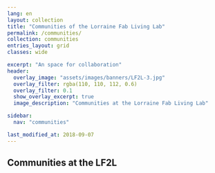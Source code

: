 ```yaml
---
lang: en
layout: collection
title: "Communities of the Lorraine Fab Living Lab"
permalink: /communities/
collection: communities
entries_layout: grid
classes: wide

excerpt: "An space for collaboration"
header:  
  overlay_image: "assets/images/banners/LF2L-3.jpg" 
  overlay_filter: rgba(110, 110, 112, 0.6)
  overlay_filter: 0.1
  show_overlay_excerpt: true 
  image_description: "Communities at the Lorraine Fab Living Lab"

sidebar:
  nav: "communities"

last_modified_at: 2018-09-07
---
```


## Communities at the LF2L
